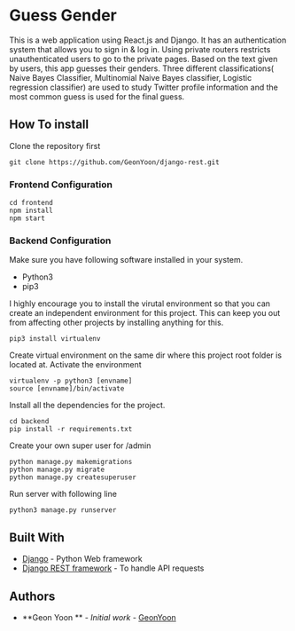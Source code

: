 # Guess  Gender

This is a web application using React.js and Django. 
It has an authentication system that allows you to sign in & log in. 
Using private routers restricts unauthenticated users to go to the private pages. Based on the text given by users, this app guesses their genders. Three different classifications( Naive Bayes Classifier, Multinomial Naive Bayes classifier, Logistic regression classifier) are used to study Twitter profile information and the most common guess is used for the final guess. 


## How To install

Clone the repository first
```
git clone https://github.com/GeonYoon/django-rest.git
```

### Frontend Configuration

```
cd frontend
npm install 
npm start 
```

### Backend Configuration

Make sure you have following software installed in your system. 
* Python3
* pip3

I highly encourage you to install the virutal environment so that you can create an independent environment
for this project. This can keep you out from affecting other projects by installing anything for this. 
```
pip3 install virtualenv 
```
Create virtual environment on the same dir where this project root folder is located at. 
Activate the environment
```
virtualenv -p python3 [envname]
source [envname]/bin/activate 
```
Install all the dependencies for the project.
```
cd backend
pip install -r requirements.txt
```

Create your own super user for /admin
```
python manage.py makemigrations
python manage.py migrate
python manage.py createsuperuser 
```

Run server with following line
```
python3 manage.py runserver
```


## Built With

* [Django](https://www.djangoproject.com) - Python Web framework
* [Django REST framework](https://www.django-rest-framework.org) - To handle API requests

## Authors

* **Geon Yoon ** - *Initial work* - [GeonYoon](https://github.com/GeonYoon)